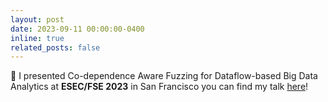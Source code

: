 ```yaml
---
layout: post
date: 2023-09-11 00:00:00-0400
inline: true
related_posts: false
---
```


🎤 I presented Co-dependence Aware Fuzzing for Dataflow-based Big Data Analytics at **ESEC/FSE 2023** in San Francisco you can find my talk [here](https://dl.acm.org/doi/10.1145/3611643.3616298)!
